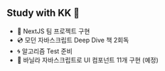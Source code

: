 ## Study with KK 🐘

- 🏀 NextJS 팀 프로젝트 구현
- 💿 모던 자바스크립트 Deep Dive 책 2회독
- 🌀 알고리즘 Test 준비
- 👷 바닐라 자바스크립트로 UI 컴포넌트 11개 구현 (예정) 


